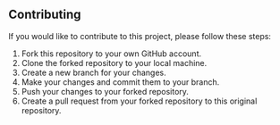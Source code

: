 ## Contributing

If you would like to contribute to this project, please follow these steps:

1. Fork this repository to your own GitHub account.
2. Clone the forked repository to your local machine.
3. Create a new branch for your changes.
4. Make your changes and commit them to your branch.
5. Push your changes to your forked repository.
6. Create a pull request from your forked repository to this original repository.
